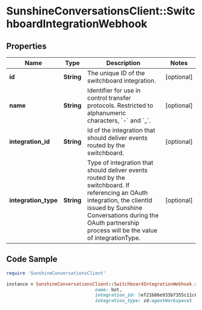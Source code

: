 # SunshineConversationsClient::SwitchboardIntegrationWebhook

## Properties

Name | Type | Description | Notes
------------ | ------------- | ------------- | -------------
**id** | **String** | The unique ID of the switchboard integration. | [optional] 
**name** | **String** | Identifier for use in control transfer protocols. Restricted to alphanumeric characters, &#x60;-&#x60; and &#x60;_&#x60;. | [optional] 
**integration_id** | **String** | Id of the integration that should deliver events routed by the switchboard. | [optional] 
**integration_type** | **String** | Type of integration that should deliver events routed by the switchboard. If referencing an OAuth integration, the clientId issued by Sunshine Conversations during the OAuth partnership process will be the value of integrationType. | [optional] 

## Code Sample

```ruby
require 'SunshineConversationsClient'

instance = SunshineConversationsClient::SwitchboardIntegrationWebhook.new(id: 5ef21b86e933b7355c11c604,
                                 name: bot,
                                 integration_id: 5ef21b86e933b7355c11c605,
                                 integration_type: zd:agentWorkspace)
```


